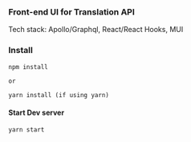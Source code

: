 ### Front-end UI for Translation API

Tech stack: Apollo/Graphql, React/React Hooks, MUI

### Install

```
npm install

or

yarn install (if using yarn)
```

#### Start Dev server

```
yarn start
```
